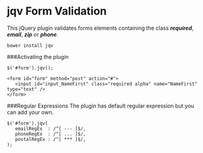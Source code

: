 # **jqv Form Validation**

This jQuery plugin validates forms elements containing the class **_required_**, **_email_**, **_zip_** or **_phone_**.
<br/>

`bower install jqv`


###Activating the plugin
 
    
    
`$('#form').jqv();`


    
    <form id="form" method="post" action="#">
       <input id="input_NameFirst" class="required alpha" name="NameFirst" type="text" />
    </form>
    


###Regular Expressions
The plugin has default regular expression but you can add your own.
    
    $('#form').jqv(
       emailRegEx  : /^[ --- ]$/,
       phoneRegEx  : /^[ ... ]$/,
       postalRegEx : /^[ *** ]$/,
    );
    
